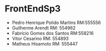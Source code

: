 # FrontEndSp3
- Pedro Henrique Polido Martins RM:555556
- Guilherme Arendt RM: 554962
- Fabrício Gomes dos Santos RM:558216
- Vitor Cesarino RM: 554893
- Matheus Hisamoto RM: 555447
